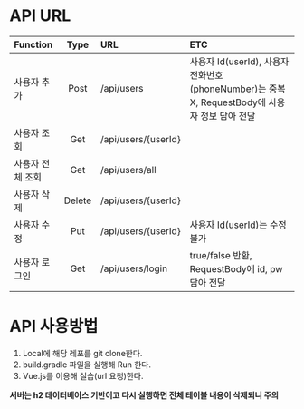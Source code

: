 # API URL 

| Function | Type | URL | ETC |
|:---|:---:|:---|:---|
| 사용자 추가 | Post | /api/users | 사용자 Id(userId), 사용자 전화번호(phoneNumber)는 중복 X, RequestBody에 사용자 정보 담아 전달 |
| 사용자 조회 | Get | /api/users/{userId} | |
| 사용자 전체 조회 | Get | /api/users/all | |
| 사용자 삭제 | Delete | /api/users/{userId} | |
| 사용자 수정 | Put | /api/users/{userId} | 사용자 Id(userId)는 수정 불가 | 
| 사용자 로그인 | Get | /api/users/login | true/false 반환, RequestBody에 id, pw 담아 전달 | 

# API 사용방법

1. Local에 해당 레포를 git clone한다.
2. build.gradle 파일을 실행해 Run 한다.
3. Vue.js를 이용해 실습(url 요청)한다.

**서버는 h2 데이터베이스 기반이고 다시 실행하면 전체 테이블 내용이 삭제되니 주의**
